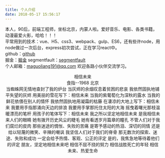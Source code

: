 ```yaml
---
title: 个人介绍
date: 2018-05-17 15:56:17
---
```

本人，90后，前端工程师，坐标北京，内蒙人啦。爱好音乐、电影、各类书籍，动漫最爱火影，哈哈！！！  
平常用到的技术：vue、H5、css3、webpack、gulp、ES6，还有些许node，用node做过一次后台，express初次尝试，正在学习react中。  
github：[github](https://github.com/rocky-191 "github")  
掘金：[掘金](https://juejin.im/user/57ac50292e958a00543ac960)
segmentfault：[segmentfault](https://segmentfault.com/u/rocky191)   
个人邮箱：maguoliang191@qq.com
欢迎各路小伙伴交流学习。  

<center>相信未来

<center>食指--1968 北京  

<center>当蜘蛛网无情地查封了我的炉台  
当灰烬的余烟叹息着贫困的悲哀  
我依然固执地铺平失望的灰烬  
用美丽的雪花写下：相信未来  
当我的紫葡萄化为深秋的露水  
当我的鲜花依偎在别人的情怀  
我依然固执地用凝霜的枯藤  
在凄凉的大地上写下：相信未来  
我要用手指那涌向天边的排浪  
我要用手掌那托住太阳的大海  
摇曳着曙光那枝温暖漂亮的笔杆  
用孩子的笔体写下：相信未来  
我之所以坚定地相信未来  
是我相信未来人们的眼睛  
她有拨开历史风尘的睫毛  
她有看透岁月篇章的瞳孔  
不管人们对于我们腐烂的皮肉  
那些迷途的惆怅、失败的苦痛  
是寄予感动的热泪、深切的同情  
还是给以轻蔑的微笑、辛辣的嘲讽  
我坚信人们对于我们的脊骨  
那无数次的探索、迷途、失败和成功  
一定会给予热情、客观、公正的评定  
是的，我焦急地等待着他们的评定  
朋友，坚定地相信未来吧  
相信不屈不挠的努力  
相信战胜死亡的年轻  
相信未来、热爱生命

